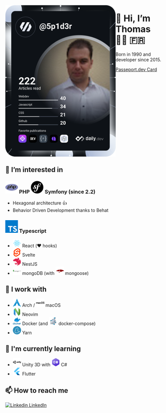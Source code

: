 

<a href="https://app.daily.dev/5p1d3r"><img src="https://github.com/pstkweb/pstkweb/blob/main/devcard.svg" width="350" alt="Thomas Triboult's Daily.dev Card" align="left"/></a>
# 👋 Hi, I’m Thomas 🧔‍♂️ 🇫🇷
Born in 1990 and developer since 2015.

[Passeport.dev Card](https://passeport.dev/p/acb626f7-0f1b-4962-bb66-7192481ef3ae)
<br clear="left" />

## 👀 I’m interested in
### <img src="https://github.com/github/explore/blob/47c32dc2b4b6aad2357ba9a493f19d8b2dc6ebc4/topics/php/php.png" height="40" title="PHP"> PHP <img src="https://github.com/github/explore/blob/47c32dc2b4b6aad2357ba9a493f19d8b2dc6ebc4/topics/symfony/symfony.png" height="40" title="Symfony"> Symfony (since 2.2)
- Hexagonal architecture 👍
- Behavior Driven Development thanks to Behat

### <img src="https://github.com/github/explore/blob/47c32dc2b4b6aad2357ba9a493f19d8b2dc6ebc4/topics/typescript/typescript.png" height="40" title="Typescript"> Typescript
- <img src="https://github.com/github/explore/blob/47c32dc2b4b6aad2357ba9a493f19d8b2dc6ebc4/topics/react/react.png" height="26" title="React"> React (❤️ hooks)
- <img src="https://github.com/github/explore/blob/47c32dc2b4b6aad2357ba9a493f19d8b2dc6ebc4/topics/svelte/svelte.png" height="26" title="Svelte"> Svelte
- <img src="https://github.com/github/explore/blob/47c32dc2b4b6aad2357ba9a493f19d8b2dc6ebc4/topics/nestjs/nestjs.png" height="26" title="NestJS"> NestJS
- <img src="https://github.com/github/explore/blob/597bebe80fb0066a1a125416dce1d933cbfd0856/topics/mongodb/mongodb.png" height="26" title="mongoDB"> mongoDB (with <img src="https://github.com/github/explore/blob/597bebe80fb0066a1a125416dce1d933cbfd0856/topics/mongoose/mongoose.png" height="26" title="mongoose"> mongoose)


## 🧰 I work with
- <img src="https://github.com/github/explore/blob/47c32dc2b4b6aad2357ba9a493f19d8b2dc6ebc4/topics/archlinux/archlinux.png" height="26" title="Arch"> Arch / <img src="https://github.com/github/explore/blob/47c32dc2b4b6aad2357ba9a493f19d8b2dc6ebc4/topics/macos/macos.png" height="26" title="macOS"> macOS
- <img src="https://github.com/github/explore/blob/47c32dc2b4b6aad2357ba9a493f19d8b2dc6ebc4/topics/neovim/neovim.png" height="26" title="Neovim"> Neovim
- <img src="https://github.com/github/explore/blob/47c32dc2b4b6aad2357ba9a493f19d8b2dc6ebc4/topics/docker/docker.png" height="26" alt="Docker"> Docker (and <img src="https://github.com/github/explore/blob/47c32dc2b4b6aad2357ba9a493f19d8b2dc6ebc4/topics/docker-compose/docker-compose.png" height="26" alt="docker-compose"> docker-compose)
- <img src="https://github.com/github/explore/blob/47c32dc2b4b6aad2357ba9a493f19d8b2dc6ebc4/topics/yarn/yarn.png" height="26" title="Yarn"> Yarn


## 🌱 I'm currently learning
- <img src="https://github.com/github/explore/blob/47c32dc2b4b6aad2357ba9a493f19d8b2dc6ebc4/topics/unity/unity.png" height="26" title="Unity 3D"> Unity 3D with <img src="https://github.com/github/explore/blob/47c32dc2b4b6aad2357ba9a493f19d8b2dc6ebc4/topics/csharp/csharp.png" height="26" title="C#"> C#
- <img src="https://github.com/github/explore/blob/47c32dc2b4b6aad2357ba9a493f19d8b2dc6ebc4/topics/flutter/flutter.png" height="26" title="Flutter"> Flutter


## 📫 How to reach me
[![Linkedin](https://i.stack.imgur.com/gVE0j.png) LinkedIn](https://www.linkedin.com/in/thomas-triboult)

